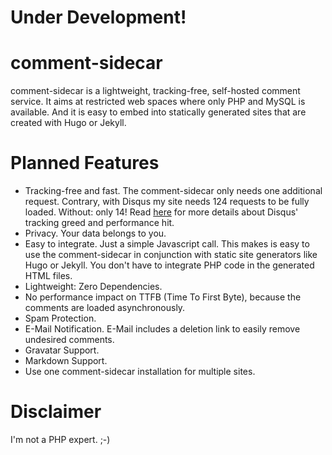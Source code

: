# Under Development!


# comment-sidecar

comment-sidecar is a lightweight, tracking-free, self-hosted comment service. It aims at restricted web spaces where only PHP and MySQL is available. And it is easy to embed into statically generated sites that are created with Hugo or Jekyll.
  
# Planned Features

- Tracking-free and fast. The comment-sidecar only needs one additional request. Contrary, with Disqus my site needs 124 requests to be fully loaded. Without: only 14! Read [here](http://donw.io/post/github-comments/) for more details about Disqus' tracking greed and performance hit.
- Privacy. Your data belongs to you.
- Easy to integrate. Just a simple Javascript call. This makes is easy to use the comment-sidecar in conjunction with static site generators like Hugo or Jekyll. You don't have to integrate PHP code in the generated HTML files.
- Lightweight: Zero Dependencies.
- No performance impact on TTFB (Time To First Byte), because the comments are loaded asynchronously.
- Spam Protection.
- E-Mail Notification. E-Mail includes a deletion link to easily remove undesired comments. 
- Gravatar Support.
- Markdown Support.
- Use one comment-sidecar installation for multiple sites.

# Disclaimer

I'm not a PHP expert. ;-)